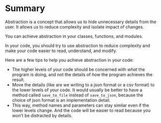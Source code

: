 
# Summary

Abstraction is a concept that allows us to hide unnecessary details from the user. It allows us to reduce complexity and isolate impact of changes.

You can achieve abstraction in your classes, functions, and modules.

In your code, you should try to use abstraction to reduce complexity and make your code easier to read, understand, and modify.

Here are a few tips to help you achieve abstraction in your code:

- The higher levels of your code should be concerned with *what* the program is doing, and not the details of *how* the program achieves the result. 
- Move the details (like are we writing to a json format or a csv format) to the lower levels of your code. It would usually be better to have a method called `save_to_file` instead of `save_to_json`, because the choice of json format is an implementation detail.
- This way, method names and parameters can stay similar even if the lower levels change. And the code will be easier to read because you won't be distracted by details.

